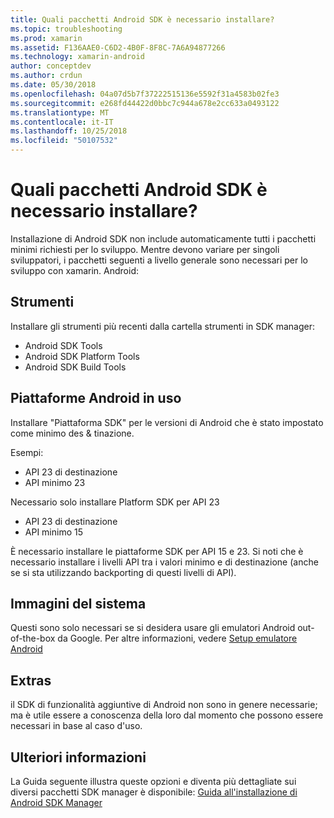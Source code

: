 ```yaml
---
title: Quali pacchetti Android SDK è necessario installare?
ms.topic: troubleshooting
ms.prod: xamarin
ms.assetid: F136AAE0-C6D2-4B0F-8F8C-7A6A94877266
ms.technology: xamarin-android
author: conceptdev
ms.author: crdun
ms.date: 05/30/2018
ms.openlocfilehash: 04a07d5b7f37222515136e5592f31a4583b02fe3
ms.sourcegitcommit: e268fd44422d0bbc7c944a678e2cc633a0493122
ms.translationtype: MT
ms.contentlocale: it-IT
ms.lasthandoff: 10/25/2018
ms.locfileid: "50107532"
---
```

# <a name="which-android-sdk-packages-should-i-install"></a>Quali pacchetti Android SDK è necessario installare?

Installazione di Android SDK non include automaticamente tutti i pacchetti minimi richiesti per lo sviluppo. Mentre devono variare per singoli sviluppatori, i pacchetti seguenti a livello generale sono necessari per lo sviluppo con xamarin. Android:

## <a name="tools"></a>Strumenti

Installare gli strumenti più recenti dalla cartella strumenti in SDK manager:

- Android SDK Tools
- Android SDK Platform Tools
- Android SDK Build Tools

## <a name="android-platforms"></a>Piattaforme Android in uso

Installare "Piattaforma SDK" per le versioni di Android che è stato impostato come minimo des & tinazione. 

Esempi:

- API 23 di destinazione
- API minimo 23

Necessario solo installare Platform SDK per API 23

- API 23 di destinazione
- API minimo 15

È necessario installare le piattaforme SDK per API 15 e 23. Si noti che è necessario installare i livelli API tra i valori minimo e di destinazione (anche se si sta utilizzando backporting di questi livelli di API).

## <a name="system-images"></a>Immagini del sistema

Questi sono solo necessari se si desidera usare gli emulatori Android out-of-the-box da Google. Per altre informazioni, vedere [Setup emulatore Android](~/android/get-started/installation/android-emulator/index.md)

## <a name="extras"></a>Extras
il SDK di funzionalità aggiuntive di Android non sono in genere necessarie; ma è utile essere a conoscenza della loro dal momento che possono essere necessari in base al caso d'uso.

## <a name="further-reading"></a>Ulteriori informazioni
La Guida seguente illustra queste opzioni e diventa più dettagliate sui diversi pacchetti SDK manager è disponibile: [Guida all'installazione di Android SDK Manager](http://www.themethodology.net/2015/02/android-sdk-manager-setup-for.html?m=1)

